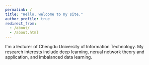 ```yaml
---
permalink: /
title: "Hello, welcome to my site."
author_profile: true
redirect_from: 
  - /about/
  - /about.html
---
```


I'm a lecturer of Chengdu University of Information Technology. My research interests include deep learning, nerual network theory and application, and imbalanced data learning.
